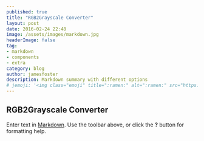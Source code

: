 ```yaml
---
published: true
title: "RGB2Grayscale Converter"
layout: post
date: 2016-02-24 22:48
image: /assets/images/markdown.jpg
headerImage: false
tag:
- markdown
- components
- extra
category: blog
author: jamesfoster
description: Markdown summary with different options
# jemoji: '<img class="emoji" title=":ramen:" alt=":ramen:" src="https://assets.github.com/images/icons/emoji/unicode/1f35c.png" height="20" width="20" align="absmiddle">'
---
```

## RGB2Grayscale Converter


Enter text in [Markdown](http://daringfireball.net/projects/markdown/). Use the toolbar above, or click the **?** button for formatting help.
